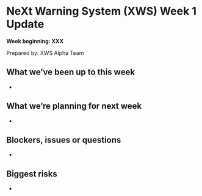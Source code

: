 # NeXt Warning System (XWS) Week 1 Update
**Week beginning: XXX** 

Prepared by: XWS Alpha Team

## What we’ve been up to this week

* 

## What we’re planning for next week

* 

## Blockers, issues or questions

* 

## Biggest risks

* 
